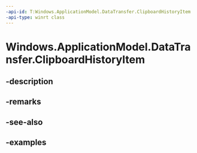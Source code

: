 ```yaml
---
-api-id: T:Windows.ApplicationModel.DataTransfer.ClipboardHistoryItem
-api-type: winrt class
---
```


<!-- Class syntax.
public class ClipboardHistoryItem 
-->

# Windows.ApplicationModel.DataTransfer.ClipboardHistoryItem

## -description

## -remarks

## -see-also

## -examples

